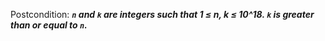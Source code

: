 Postcondition: ***`n` and `k` are integers such that 1 ≤ n, k ≤ 10^18. `k` is greater than or equal to `n`.***